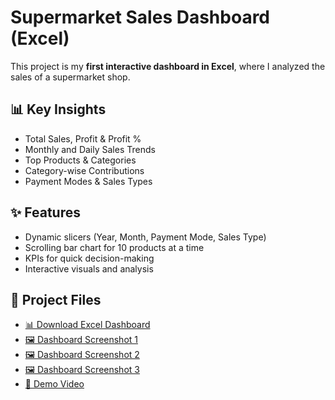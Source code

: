 # Supermarket Sales Dashboard (Excel)

This project is my **first interactive dashboard in Excel**, where I analyzed the sales of a supermarket shop.

## 📊 Key Insights
- Total Sales, Profit & Profit %
- Monthly and Daily Sales Trends
- Top Products & Categories
- Category-wise Contributions
- Payment Modes & Sales Types

## ✨ Features
- Dynamic slicers (Year, Month, Payment Mode, Sales Type)
- Scrolling bar chart for 10 products at a time
- KPIs for quick decision-making
- Interactive visuals and analysis

## 📂 Project Files
- [📊 Download Excel Dashboard](Excel_Dashboard_Supermarket_Sales.xlsx)  
- [🖼 Dashboard Screenshot 1](Excel%20Dashboard%201.PNG)  
- [🖼 Dashboard Screenshot 2](Excel%20Dashboard%202.PNG)  
- [🖼 Dashboard Screenshot 3](Excel%20Dashboard%203.PNG)  
- [🎥 Demo Video](Excel_Dashboard.mp4) 
